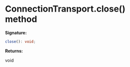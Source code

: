 # ConnectionTransport.close() method

**Signature:**

```typescript
close(): void;
```

**Returns:**

void
